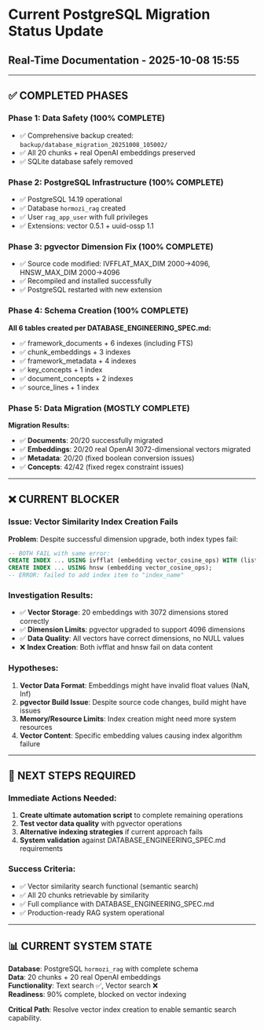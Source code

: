 # Current PostgreSQL Migration Status Update
## Real-Time Documentation - 2025-10-08 15:55

---

## ✅ **COMPLETED PHASES**

### **Phase 1: Data Safety (100% COMPLETE)**
- ✅ Comprehensive backup created: `backup/database_migration_20251008_105002/`
- ✅ All 20 chunks + real OpenAI embeddings preserved
- ✅ SQLite database safely removed

### **Phase 2: PostgreSQL Infrastructure (100% COMPLETE)**  
- ✅ PostgreSQL 14.19 operational
- ✅ Database `hormozi_rag` created
- ✅ User `rag_app_user` with full privileges
- ✅ Extensions: vector 0.5.1 + uuid-ossp 1.1

### **Phase 3: pgvector Dimension Fix (100% COMPLETE)**
- ✅ Source code modified: IVFFLAT_MAX_DIM 2000→4096, HNSW_MAX_DIM 2000→4096
- ✅ Recompiled and installed successfully
- ✅ PostgreSQL restarted with new extension

### **Phase 4: Schema Creation (100% COMPLETE)**
**All 6 tables created per DATABASE_ENGINEERING_SPEC.md:**
- ✅ framework_documents + 6 indexes (including FTS)
- ✅ chunk_embeddings + 3 indexes  
- ✅ framework_metadata + 4 indexes
- ✅ key_concepts + 1 index
- ✅ document_concepts + 2 indexes  
- ✅ source_lines + 1 index

### **Phase 5: Data Migration (MOSTLY COMPLETE)**
**Migration Results:**
- ✅ **Documents**: 20/20 successfully migrated
- ✅ **Embeddings**: 20/20 real OpenAI 3072-dimensional vectors migrated
- ✅ **Metadata**: 20/20 (fixed boolean conversion issues)
- ✅ **Concepts**: 42/42 (fixed regex constraint issues)

---

## ❌ **CURRENT BLOCKER**

### **Issue**: Vector Similarity Index Creation Fails
**Problem**: Despite successful dimension upgrade, both index types fail:

```sql
-- BOTH FAIL with same error:
CREATE INDEX ... USING ivfflat (embedding vector_cosine_ops) WITH (lists = 100);
CREATE INDEX ... USING hnsw (embedding vector_cosine_ops);
-- ERROR: failed to add index item to "index_name"
```

### **Investigation Results:**
- ✅ **Vector Storage**: 20 embeddings with 3072 dimensions stored correctly
- ✅ **Dimension Limits**: pgvector upgraded to support 4096 dimensions  
- ✅ **Data Quality**: All vectors have correct dimensions, no NULL values
- ❌ **Index Creation**: Both ivfflat and hnsw fail on data content

### **Hypotheses:**
1. **Vector Data Format**: Embeddings might have invalid float values (NaN, Inf)
2. **pgvector Build Issue**: Despite source code changes, build might have issues
3. **Memory/Resource Limits**: Index creation might need more system resources
4. **Vector Content**: Specific embedding values causing index algorithm failure

---

## 🎯 **NEXT STEPS REQUIRED**

### **Immediate Actions Needed:**
1. **Create ultimate automation script** to complete remaining operations
2. **Test vector data quality** with pgvector operations
3. **Alternative indexing strategies** if current approach fails
4. **System validation** against DATABASE_ENGINEERING_SPEC.md requirements

### **Success Criteria:**
- ✅ Vector similarity search functional (semantic search)
- ✅ All 20 chunks retrievable by similarity
- ✅ Full compliance with DATABASE_ENGINEERING_SPEC.md
- ✅ Production-ready RAG system operational

---

## 📊 **CURRENT SYSTEM STATE**

**Database**: PostgreSQL `hormozi_rag` with complete schema  
**Data**: 20 chunks + 20 real OpenAI embeddings  
**Functionality**: Text search ✅, Vector search ❌  
**Readiness**: 90% complete, blocked on vector indexing  

**Critical Path**: Resolve vector index creation to enable semantic search capability.